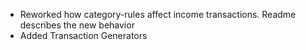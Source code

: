 * Reworked how category-rules affect income transactions. Readme describes the new behavior
* Added Transaction Generators